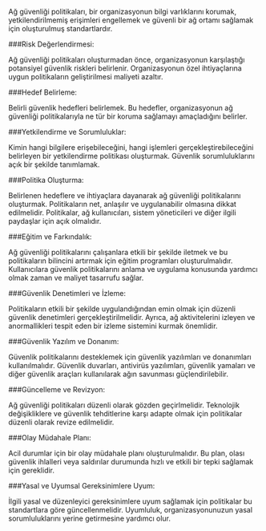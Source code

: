 Ağ güvenliği politikaları, bir organizasyonun bilgi varlıklarını korumak, yetkilendirilmemiş erişimleri engellemek ve güvenli bir ağ ortamı sağlamak için oluşturulmuş standartlardır.

###Risk Değerlendirmesi:

Ağ güvenliği politikaları oluşturmadan önce, organizasyonun karşılaştığı potansiyel güvenlik riskleri belirlenir. Organizasyonun özel ihtiyaçlarına uygun politikaların geliştirilmesi maliyeti azaltır.

###Hedef Belirleme:

Belirli güvenlik hedefleri belirlemek. Bu hedefler, organizasyonun ağ güvenliği politikalarıyla ne tür bir koruma sağlamayı amaçladığını belirler.

###Yetkilendirme ve Sorumluluklar:

Kimin hangi bilgilere erişebileceğini, hangi işlemleri gerçekleştirebileceğini belirleyen bir yetkilendirme politikası oluşturmak. Güvenlik sorumluluklarını açık bir şekilde tanımlamak.

###Politika Oluşturma:

Belirlenen hedeflere ve ihtiyaçlara dayanarak ağ güvenliği politikalarını oluşturmak. Politikaların net, anlaşılır ve uygulanabilir olmasına dikkat edilmelidir. Politikalar, ağ kullanıcıları, sistem yöneticileri ve diğer ilgili paydaşlar için açık olmalıdır.

###Eğitim ve Farkındalık:

Ağ güvenliği politikalarını çalışanlara etkili bir şekilde iletmek ve bu politikaların bilincini artırmak için eğitim programları oluşturulmalıdır. Kullanıcılara güvenlik politikalarını anlama ve uygulama konusunda yardımcı olmak zaman ve maliyet tasarrufu sağlar.

###Güvenlik Denetimleri ve İzleme:

Politikaların etkili bir şekilde uygulandığından emin olmak için düzenli güvenlik denetimleri gerçekleştirilmelidir. Ayrıca, ağ aktivitelerini izleyen ve anormallikleri tespit eden bir izleme sistemini kurmak önemlidir.

###Güvenlik Yazılım ve Donanım:

Güvenlik politikalarını desteklemek için güvenlik yazılımları ve donanımları kullanılmalıdır. Güvenlik duvarları, antivirüs yazılımları, güvenlik yamaları ve diğer güvenlik araçları kullanılarak ağın savunması güçlendirilebilir.

###Güncelleme ve Revizyon:

Ağ güvenliği politikaları düzenli olarak gözden geçirlmelidir. Teknolojik değişikliklere ve güvenlik tehditlerine karşı adapte olmak için politikalar düzenli olarak revize edilmelidir.

###Olay Müdahale Planı:

Acil durumlar için bir olay müdahale planı oluşturulmalıdır. Bu plan, olası güvenlik ihlalleri veya saldırılar durumunda hızlı ve etkili bir tepki sağlamak için gereklidir.

###Yasal ve Uyumsal Gereksinimlere Uyum:

İlgili yasal ve düzenleyici gereksinimlere uyum sağlamak için politikalar bu standartlara göre güncellenmelidir. Uyumluluk, organizasyonunuzun yasal sorumluluklarını yerine getirmesine yardımcı olur.
